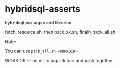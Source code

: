 # hybridsql-asserts
hybridsql packages and libraries

fetch_resource.sh, then pack_xx.sh, finally pack_all.sh

Note:

You can use `pack_all.sh <WORKDIR>`

WORKDIR - The dir to unpack tars and pack together
